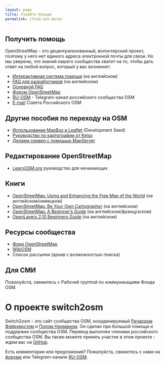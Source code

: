 ```yaml
---
layout: page
title: Узнайте больше
permalink: /find-out-more/
---
```


## Получить помощь

OpenStreetMap - это децентрализованный, волонтерский проект, поэтому у него нет единого адреса электронной почты для связи. Но мы уверены, что знаний нашего сообщества хватит на то, чтобы дать ответ на любой вопрос, который у вас возникнет.

* [Интерактивная система помощи](http://help.openstreetmap.org/) (на английском)
* [FAQ для разработчиков](http://wiki.openstreetmap.org/wiki/Developer_FAQ) (на английском)
* [Основной FAQ](http://wiki.openstreetmap.org/wiki/FAQ)
* [Форум OpenStreetMap](https://forum.openstreetmap.org/)
* [RU-OSM](https://t.me/ruosm) - Telegram-канал российского сообщества OSM
* [E-mail](board@openstreetmap.ru) Совета Российского OSM

## Другие пособия по переходу на OSM
* [Использование MapBox и Leaflet](http://developmentseed.org/blog/2012/jan/12/open-source-with-leaflet-and-mapbox/) (Development Seed)
* [Руководство по картографии от Kelso](https://github.com/nvkelso/geo-how-to/wiki)
* [Делаем сервер с помощью MapServer](http://trac.osgeo.org/mapserver/wiki/RenderingOsmDataUbuntu)

## Редактирование OpenStreetMap
* [LearnOSM.org](http://www.learnosm.org/) руководство для начинающих

## Книги
* [OpenStreetMap: Using and Enhancing the Free Map of the World](http://openstreetmap.info/) (на английском/немецком)
* [OpenStreetMap: Be Your Own Cartographer](https://www.packtpub.com/openstreetmap/book) (на английском)
* [OpenStreetMap: A Beginner’s Guide](http://en.flossmanuals.net/openstreetmap/) (на английском/французском)
* [OpenLayers 2.10 Beginners Guide](https://www.packtpub.com/openlayers-2-1-javascript-web-mapping-library-beginners-guide/book) (на английском)

## Ресурсы сообщества
* [Фонд OpenStreetMap](https://wiki.osmfoundation.org/wiki/Main_Page)
* [WikiOSM](https://wiki.openstreetmap.org/wiki/Main_Page)
* Список рассылки (архив с возможностью поиска)

## Для СМИ
Пожалуйста, свяжитесь с Рабочей группой по коммуникациям Фонда OSM.

# О проекте switch2osm
Switch2osm - это сайт сообщества OSM, координируемый [Ричардом Фэйрхерстом](http://www.systemed.net/) и [Полом Норманом](http://www.paulnorman.ca/). Он сделан при большой помощи и поддержке сообщества OSM. Перевод выполнен членами российского сообщества OSM. Вы также можете принять участие в этом проекте - ждем вас на [GitHub](https://github.com/Silka123/switch2osm.github.io).

Есть комментарии или предложения? Пожалуйста, свяжитесь с нами на [форуме](https://forum.openstreetmap.org/) или Telegram-канале [RU-OSM](https://t.me/ruosm).
